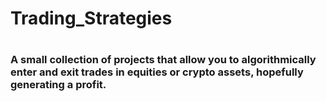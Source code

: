 # Trading_Strategies

# <h3>A small collection of projects that allow you to algorithmically enter and exit trades in equities or crypto assets, hopefully generating a profit.<h3/>
